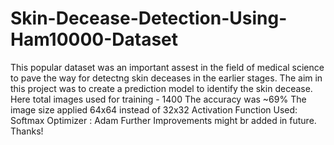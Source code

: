 # Skin-Decease-Detection-Using-Ham10000-Dataset

This popular dataset was an important assest in the field of medical science to pave the way for detectng skin deceases in the earlier stages. The aim in this project was to create a prediction model to identify the skin decease. 
Here total images used for training - 1400 
The accuracy was ~69%
The image size applied 64x64 instead of 32x32
Activation Function Used: Softmax
Optimizer : Adam
Further Improvements might br added in future.
Thanks!
